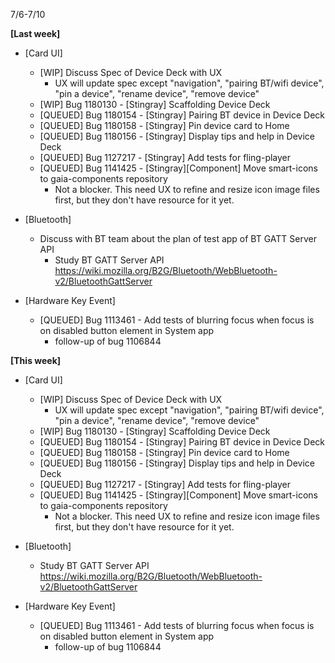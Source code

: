 7/6-7/10

**[Last week]**
* [Card UI]
  * [WIP] Discuss Spec of Device Deck with UX
    - UX will update spec except "navigation", "pairing BT/wifi device", "pin a device", "rename device", "remove device"
  * [WIP] Bug 1180130 - [Stingray] Scaffolding Device Deck
  * [QUEUED] Bug 1180154 - [Stingray] Pairing BT device in Device Deck
  * [QUEUED] Bug 1180158 - [Stingray] Pin device card to Home
  * [QUEUED] Bug 1180156 - [Stingray] Display tips and help in Device Deck
  * [QUEUED] Bug 1127217 - [Stingray] Add tests for fling-player
  * [QUEUED] Bug 1141425 - [Stingray][Component] Move smart-icons to gaia-components repository
    - Not a blocker. This need UX to refine and resize icon image files first, but they don't have resource for it yet.

* [Bluetooth]
  * Discuss with BT team about the plan of test app of BT GATT Server API
    - Study BT GATT Server API https://wiki.mozilla.org/B2G/Bluetooth/WebBluetooth-v2/BluetoothGattServer
    
* [Hardware Key Event]
  * [QUEUED] Bug 1113461 - Add tests of blurring focus when focus is on disabled button element in System app
    - follow-up of bug 1106844


**[This week]**
* [Card UI]
  * [WIP] Discuss Spec of Device Deck with UX
    - UX will update spec except "navigation", "pairing BT/wifi device", "pin a device", "rename device", "remove device"
  * [WIP] Bug 1180130 - [Stingray] Scaffolding Device Deck
  * [QUEUED] Bug 1180154 - [Stingray] Pairing BT device in Device Deck
  * [QUEUED] Bug 1180158 - [Stingray] Pin device card to Home
  * [QUEUED] Bug 1180156 - [Stingray] Display tips and help in Device Deck
  * [QUEUED] Bug 1127217 - [Stingray] Add tests for fling-player
  * [QUEUED] Bug 1141425 - [Stingray][Component] Move smart-icons to gaia-components repository
    - Not a blocker. This need UX to refine and resize icon image files first, but they don't have resource for it yet.

* [Bluetooth]
  * Study BT GATT Server API https://wiki.mozilla.org/B2G/Bluetooth/WebBluetooth-v2/BluetoothGattServer

* [Hardware Key Event]
  * [QUEUED] Bug 1113461 - Add tests of blurring focus when focus is on disabled button element in System app
    - follow-up of bug 1106844
